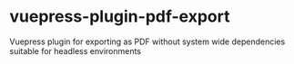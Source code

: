 # vuepress-plugin-pdf-export
Vuepress plugin for exporting as PDF without system wide dependencies suitable for headless environments
